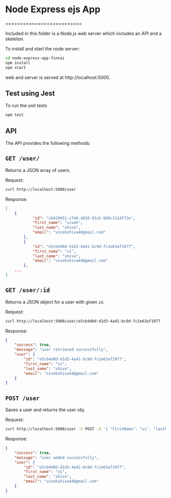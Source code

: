# Node Express ejs App
==========================

Included in this folder is a Node.js web server which includes an API and a
skeleton.

To install and start the node server:

```bash
cd node-express-app-finnai
npm install
npm start
```
web and server is served at http://localhost:5000.

Test using Jest
-------------------------------
To run the unit tests
```bash
npm test
```

API
-------------------------------
The API provides the following methods:


`GET /user/`
---------------

Returns a JSON array of users.

Request:

```bash
curl http://localhost:5000/user
```

Response:

```json
[
    {
            "id": "cb429451-c748-4826-91a1-9d9c111df72e",
            "first_name": "vivek",
            "last_name": "shiva",
            "email": "vivekshiva4@gmail.com"
        },
        {
            "id": "e5cb4d0d-d1d3-4a41-bc9d-fc1e63af1977",
            "first_name": "vi",
            "last_name": "shiva",
            "email": "vivekshiva44@gmail.com"
        },
    ...
]
```

`GET /user/:id`
---------------------

Returns a JSON object for a user with given `id`.

Request:

```bash
curl http://localhost:5000/user/e5cb4d0d-d1d3-4a41-bc9d-fc1e63af1977
```

Response:

```json
{
    "success": true,
    "message": "user retrieved successfully",
    "user": {
        "id": "e5cb4d0d-d1d3-4a41-bc9d-fc1e63af1977",
        "first_name": "vi",
        "last_name": "shiva",
        "email": "vivekshiva44@gmail.com"
    }
}
```


`POST /user` 
-------------------------------------------

Saves a user and returns the user obj.

Request:

```bash
curl http://localhost:5000/user -X POST -d '{ "firstName": "vi", "lastName": "shiva" , "email": "vivekshiva4@gmail.com"}' -H "Content-Type: application/json"
```


Response:

```json
{
    "success": true,
    "message": "user added successfully",
    "user": {
        "id": "e5cb4d0d-d1d3-4a41-bc9d-fc1e63af1977",
        "first_name": "vi",
        "last_name": "shiva",
        "email": "vivekshiva44@gmail.com"
    }
}
```


